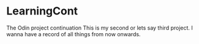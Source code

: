 # LearningCont
The Odin project continuation
This is my second or lets say third project. I wanna have a record of all things from now onwards.
